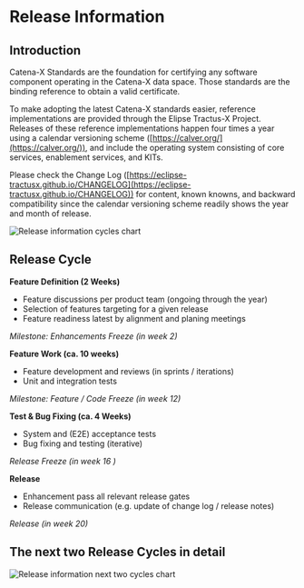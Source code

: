 # Release Information

## Introduction

Catena-X Standards are the foundation for certifying any software component operating in the Catena-X data space. Those standards are the binding reference to obtain a valid certificate.

To make adopting the latest Catena-X standards easier, reference implementations are provided through the Elipse Tractus-X Project. Releases of these reference implementations happen four times a year using a calendar versioning scheme ([https://calver.org/](https://calver.org/)), and include the operating system consisting of core services, enablement services, and KITs.

Please check the Change Log ([https://eclipse-tractusx.github.io/CHANGELOG](https://eclipse-tractusx.github.io/CHANGELOG)) for content, known knowns, and backward compatibility since the calendar versioning scheme readily shows the year and month of release.

![Release information cycles chart](@site/static/img/release-information-cycles.png)

## Release Cycle

**Feature Definition (2 Weeks)**

- Feature discussions per product team (ongoing through the year)
- Selection of features targeting for a given release
- Feature readiness latest by alignment and planing meetings

_Milestone: Enhancements Freeze (in week 2)_

**Feature Work (ca. 10 weeks)**

- Feature development and reviews (in sprints / iterations)
- Unit and integration tests

_Milestone: Feature / Code Freeze (in week 12)_

**Test & Bug Fixing (ca. 4 Weeks)**

- System and (E2E) acceptance tests
- Bug fixing and testing (iterative)

_Release Freeze (in week 16 )_

**Release**

- Enhancement pass all relevant release gates
- Release communication (e.g. update of change log / release notes)

_Release (in week 20)_

## The next two Release Cycles in detail

![Release information next two cycles chart](@site/static/img/release-information-next-two-cycles.png)
